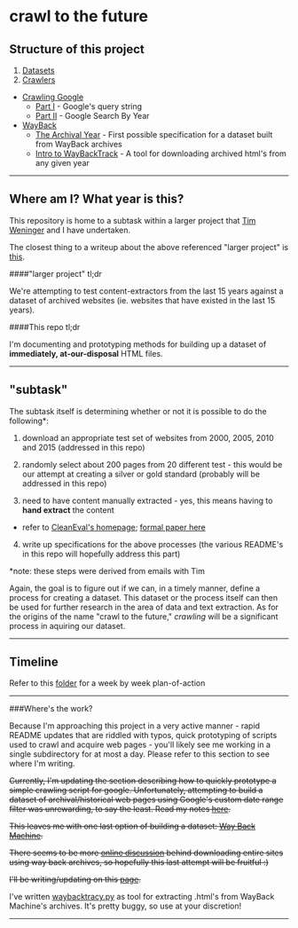 crawl to the future
===================

Structure of this project
-------------------------

1. [Datasets](dataset)
2. [Crawlers](crawlers)
  * [Crawling Google](crawlers/Crawling-Google)
    * [Part I](crawlers/Crawling-Google/README.md#part-i)  - Google's query string
    * [Part II](crawlers/Crawling-Google/README.md#part-ii) - Google Search By Year
  * [WayBack](crawlers/Way-Back)
    * [The Archival Year](crawlers/Way-Back#the-archival-year) - First possible specification for a dataset built from WayBack archives
    * [Intro to WayBackTrack](crawlers/Way-Back#intro-to-waybacktrack) - A tool for downloading archived html's from any given year

---

Where am I? What year is this?
------------------------------

This repository is home to a subtask within a larger project that [Tim Weninger](http://www3.nd.edu/~tweninge/) and I have undertaken.

The closest thing to a writeup about the above referenced "larger project" is
[this](https://github.com/rodricios/eatiht#123114).

####"larger project" tl;dr

We're attempting to test content-extractors from the last 15 years against a
dataset of archived websites (ie. websites that have existed in the last 15 years).

####This repo tl;dr

I'm documenting and prototyping methods for building up a dataset of **immediately,
at-our-disposal** HTML files.

---

"subtask"
-------

The subtask itself is determining whether or not it is possible to do the following*:

1. download an appropriate test set of websites from 2000, 2005, 2010 and 2015
(addressed in this repo)

2. randomly select about 200 pages from 20 different test - this would be our attempt
at creating a silver or gold standard (probably will be addressed in this repo)

3. need to have content manually extracted - yes, this means having to **hand extract** the content
  * refer to [CleanEval's homepage](http://cleaneval.sigwac.org.uk/); [formal paper here](http://cleaneval.sigwac.org.uk/lrec08-cleaneval.pdf)

4. write up specifications for the above processes (the various README's in this repo will hopefully
address this part)

*note: these steps were derived from emails with Tim

Again, the goal is to figure out if we can, in a timely manner, define a process for creating a dataset. This dataset or the process itself can then be used for further research in the area of data and text extraction. As for the origins of the name "crawl to the future," *crawling* will be a significant process in aquiring our dataset.

---

Timeline
--------

Refer to this [folder](https://github.com/rodricios/crawl-to-the-future/tree/master/timelines) for a week by week plan-of-action


---

###Where's the work?

Because I'm approaching this project in a very active manner - rapid
README updates that are riddled with typos, quick prototyping of scripts
used to crawl and acquire web pages - you'll likely see me working in a
single subdirectory for at most a day. Please refer to this section to see where
I'm writing.

~~Currently, I'm updating the section describing how to quickly prototype a simple crawling script for google.
Unfortunately, attempting to build a dataset of archival/historical web pages using Google's custom date range
filter was unrewarding, to say the least. Read my notes [here](crawlers/Crawling-Google#bitter-sweet-conclusion).~~

~~This leaves me with one last option of building a dataset: [Way Back Machine](https://archive.org/web/).~~

~~There seems to be more [online discussion](http://superuser.com/questions/828907/how-to-download-a-website-from-the-archive-org-wayback-machine)
behind downloading entire sites using way back archives, so hopefully this last attempt will be fruitful :)~~

~~I'll be writing/updating on this [page](crawlers/Way-Back).~~

I've written [waybacktracy.py](crawlers/Way-Back/waybacktrack.py) as tool for extracting .html's from
WayBack Machine's archives. It's pretty buggy, so use at your discretion!

---
